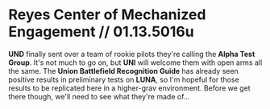 # Reyes Center of Mechanized Engagement // 01.13.5016u

**UND** finally sent over a team of rookie pilots they're calling the **Alpha Test Group**. It's not much to go on, but **UNI** will welcome them with open arms all the same.
The **Union Battlefield Recognition Guide** has already seen positive results in preliminary tests on **LUNA**, so I'm hopeful for those results to be replicated here in a higher-grav environment. Before we get there though, we'll need to see what they're made of...
